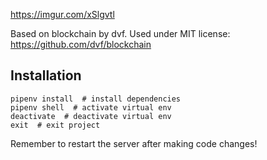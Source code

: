 https://imgur.com/xSlgvtl

Based on blockchain by dvf. Used under MIT license:  https://github.com/dvf/blockchain


## Installation

```shell
pipenv install  # install dependencies
pipenv shell  # activate virtual env
deactivate  # deactivate virtual env
exit  # exit project
```

Remember to restart the server after making code changes!